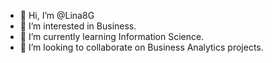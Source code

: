 - 👋 Hi, I’m @Lina8G
- 👀 I’m interested in Business.
- 🌱 I’m currently learning Information Science.
- 💞️ I’m looking to collaborate on Business Analytics projects.

<!---
Lina8G/Lina8G is a ✨ special ✨ repository because its `README.md` (this file) appears on your GitHub profile.
You can click the Preview link to take a look at your changes.
--->

